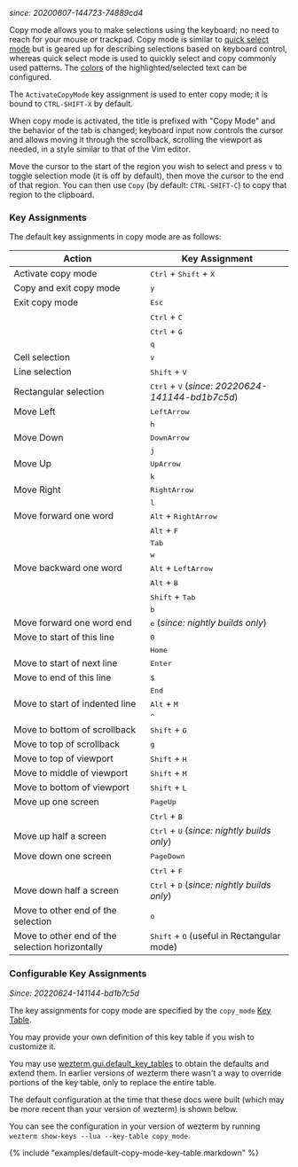 *since: 20200607-144723-74889cd4*

Copy mode allows you to make selections using the keyboard; no need to reach
for your mouse or trackpad.  Copy mode is similar to [quick select
  mode](quickselect.md) but is geared up for describing selections based on
keyboard control, whereas quick select mode is used to quickly select and
copy commonly used patterns. The [colors](config/appearance.md#defining-your-own-colors)
of the highlighted/selected text can be configured.

The `ActivateCopyMode` key assignment is used to enter copy mode; it is
bound to `CTRL-SHIFT-X` by default.

When copy mode is activated, the title is prefixed with "Copy Mode" and
the behavior of the tab is changed; keyboard input now controls the
cursor and allows moving it through the scrollback, scrolling the viewport
as needed, in a style similar to that of the Vim editor.

Move the cursor to the start of the region you wish to select and press `v` to
toggle selection mode (it is off by default), then move the cursor to the end
of that region.  You can then use `Copy` (by default: `CTRL-SHIFT-C`) to copy
that region to the clipboard.

### Key Assignments

The default key assignments in copy mode are as follows:

| Action  |  Key Assignment |
|---------|-------------------|
| Activate copy mode | <kbd>Ctrl</kbd> + <kbd>Shift</kbd> + <kbd>X</kbd> |
| Copy and exit copy mode | <kbd>y</kbd> |
| Exit copy mode | <kbd>Esc</kbd>      |
|                | <kbd>Ctrl</kbd> + <kbd>C</kbd>   |
|                | <kbd>Ctrl</kbd> + <kbd>G</kbd>   |
|                | <kbd>q</kbd>        |
| Cell selection | <kbd>v</kbd> |
| Line selection | <kbd>Shift</kbd> + <kbd>V</kbd> |
| Rectangular selection | <kbd>Ctrl</kbd> + <kbd>V</kbd> (*since: 20220624-141144-bd1b7c5d*)|
| Move Left      | <kbd>LeftArrow</kbd> |
|                | <kbd>h</kbd>        |
| Move Down      | <kbd>DownArrow</kbd> |
|                | <kbd>j</kbd>        |
| Move Up        | <kbd>UpArrow</kbd>  |
|                | <kbd>k</kbd>        |
| Move Right     | <kbd>RightArrow</kbd> |
|                | <kbd>l</kbd>         |
| Move forward one word | <kbd>Alt</kbd> + <kbd>RightArrow</kbd> |
|                       | <kbd>Alt</kbd> + <kbd>F</kbd>          |
|                       | <kbd>Tab</kbd>            |
|                       | <kbd>w</kbd>              |
| Move backward one word| <kbd>Alt</kbd> + <kbd>LeftArrow</kbd> |
|                       | <kbd>Alt</kbd> + <kbd>B</kbd>         |
|                       | <kbd>Shift</kbd> + <kbd>Tab</kbd>     |
|                       | <kbd>b</kbd>             |
| Move forward one word end    | <kbd>e</kbd> (*since: nightly builds only*)|
| Move to start of this line     | <kbd>0</kbd> |
|                                | <kbd>Home</kbd> |
| Move to start of next line     | <kbd>Enter</kbd> |
| Move to end of this line       | <kbd>$</kbd> |
|                                | <kbd>End</kbd> |
| Move to start of indented line | <kbd>Alt</kbd> + <kbd>M</kbd> |
|                                | <kbd>^</kbd> |
| Move to bottom of scrollback   | <kbd>Shift</kbd> + <kbd>G</kbd> |
| Move to top of scrollback      | <kbd>g</kbd> |
| Move to top of viewport        | <kbd>Shift</kbd> + <kbd>H</kbd> |
| Move to middle of viewport     | <kbd>Shift</kbd> + <kbd>M</kbd> |
| Move to bottom of viewport     | <kbd>Shift</kbd> + <kbd>L</kbd> |
| Move up one screen             | <kbd>PageUp</kbd> |
|                                | <kbd>Ctrl</kbd> + <kbd>B</kbd> |
| Move up half a screen          | <kbd>Ctrl</kbd> + <kbd>U</kbd> (*since: nightly builds only*)|
| Move down one screen           | <kbd>PageDown</kbd> |
|                                | <kbd>Ctrl</kbd> + <kbd>F</kbd>   |
| Move down half a screen        | <kbd>Ctrl</kbd> + <kbd>D</kbd> (*since: nightly builds only*)|
| Move to other end of the selection| <kbd>o</kbd> |
| Move to other end of the selection horizontally| <kbd>Shift</kbd> + <kbd>O</kbd> (useful in Rectangular mode) |

### Configurable Key Assignments

*Since: 20220624-141144-bd1b7c5d*

The key assignments for copy mode are specified by the `copy_mode` [Key Table](config/key-tables.md).

You may provide your own definition of this key table if you wish to customize
it.

You may use
[wezterm.gui.default_key_tables](config/lua/wezterm.gui/default_key_tables.md)
to obtain the defaults and extend them. In earlier versions of wezterm there
wasn't a way to override portions of the key table, only to replace the entire
table.

The default configuration at the time that these docs were built (which
may be more recent than your version of wezterm) is shown below.

You can see the configuration in your version of wezterm by running
`wezterm show-keys --lua --key-table copy_mode`.

{% include "examples/default-copy-mode-key-table.markdown" %}

